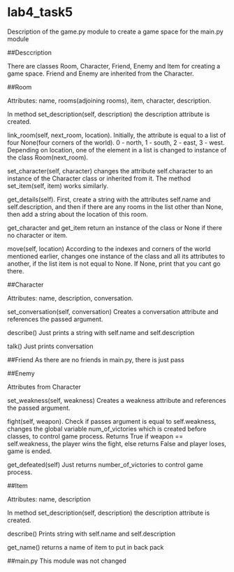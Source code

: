 # lab4_task5

Description of the game.py module to create a game space for the main.py module

##Desccription

There are classes Room, Character, Friend, Enemy and Item for creating a game space. Friend and Enemy are inherited from the Character. 

##Room

Attributes: name, rooms(adjoining rooms), item, character, description.

In method set_description(self, description) the description attribute is created.

link_room(self, next_room, location). Initially, the attribute is equal to a list of four None(four corners of the world). 0 - north, 1 - south, 2 - east, 3 - west. Depending on location, one of the element in a list is changed to instance of the class Room(next_room).

set_character(self, character) changes the attribute self.character to an instance of the Character class or inherited from it. The method set_item(self, item) works similarly.

get_details(self). First, create a string with the attributes self.name and self.description, and then if there are any rooms in the list other than None, then add a string about the location of this room.

get_character and get_item return an instance of the class or None if there no character or item.

move(self, location) According to the indexes and corners of the world mentioned earlier, changes one instance of the class and all its attributes to another, if the list item is not equal to None. If None, print that you cant go there.

##Character

Attributes: name, description, conversation.

set_conversation(self, conversation) Creates a conversation attribute and references the passed argument.

describe() Just prints a string with self.name and self.description

talk() Just prints conversation

##Friend
As there are no friends in main.py, there is just pass

##Enemy

Attributes from Character

set_weakness(self, weakness) Creates a weakness attribute and references the passed argument.

fight(self, weapon). Check if passes argument is equal to self.weakness, changes the global variable num_of_victories which is created before classes, to control game process. Returns True if weapon == self.weakness, the player wins the fight, else returns False and player loses, game is ended.

get_defeated(self) Just returns number_of_victories to control game process.

##Item

Attributes: name, description

In method set_description(self, description) the description attribute is created.

describe() Prints string with self.name and self.description

get_name() returns a name of item to put in back pack

##main.py
This module was not changed
